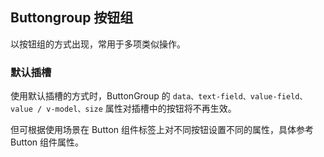 <div class="demo-header">
<p class="overviewicon">
  <span class="wapi-form-button"/>
</p>

## Buttongroup 按钮组

<nova-uxlink widget-name="Buttongroup"></nova-uxlink>

以按钮组的方式出现，常用于多项类似操作。
</div>

### 默认插槽

使用默认插槽的方式时，ButtonGroup 的 `data、text-field、value-field、value / v-model、size` 属性对插槽中的按钮将不再生效。

但可根据使用场景在 Button 组件标签上对不同按钮设置不同的属性，具体参考 Button 组件属性。

<nova-demo-view link="button-group/slot-default.vue"></nova-demo-view>

<br />
